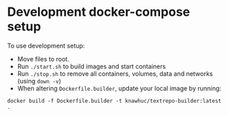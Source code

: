 # Development docker-compose setup

To use development setup:
- Move files to root.
- Run `./start.sh` to build images and start containers
- Run `./stop.sh` to remove all containers, volumes, data and networks (using `down -v`) 
- When altering `Dockerfile.builder`, update your local image by running:
```
docker build -f Dockerfile.builder -t knawhuc/textrepo-builder:latest .
```

